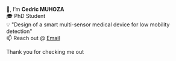 👋, I’m <strong>Cedric MUHOZA</strong> <br>
🎓 PhD Student <br> 
💡 "Design of a smart multi-sensor medical device for low mobility detection"<br>
📫 Reach out @ <a href="mailto:cedricdiego0@gmail.com">Email</a>

<!---
mcedrdiego/mcedrdiego is a ✨ special ✨ repository because its `README.md` (this file) appears on your GitHub profile.
You can click the Preview link to take a look at your changes.
--->
Thank you for checking me out
